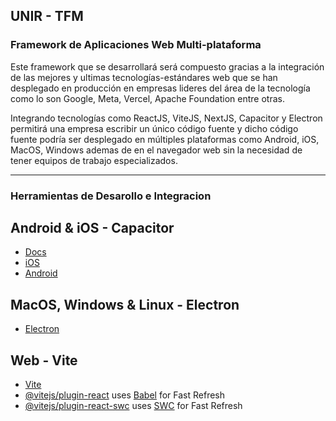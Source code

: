 ## UNIR - TFM

### Framework de Aplicaciones Web Multi-plataforma
Este framework que se desarrollará será compuesto gracias a la integración de las mejores y ultimas tecnologías-estándares web que se han desplegado en producción en empresas lideres del área de la tecnología como lo son Google, Meta, Vercel, Apache Foundation entre otras.

Integrando tecnologías como ReactJS, ViteJS, NextJS, Capacitor y Electron permitirá una empresa escribir un único código fuente y dicho código fuente podría ser desplegado en múltiples plataformas como Android, iOS, MacOS, Windows ademas de en el navegador web sin la necesidad de tener equipos de trabajo especializados.

-------

### Herramientas de Desarollo e Integracion

## Android & iOS - Capacitor
- [Docs](https://capacitorjs.com/docs)
- [iOS](https://capacitorjs.com/docs/ios)
- [Android](https://capacitorjs.com/docs/android)

## MacOS, Windows & Linux - Electron
- [Electron](https://www.electronjs.org/)

## Web - Vite
- [Vite](https://vitejs.dev/)
- [@vitejs/plugin-react](https://github.com/vitejs/vite-plugin-react/blob/main/packages/plugin-react/README.md) uses [Babel](https://babeljs.io/) for Fast Refresh
- [@vitejs/plugin-react-swc](https://github.com/vitejs/vite-plugin-react-swc) uses [SWC](https://swc.rs/) for Fast Refresh
